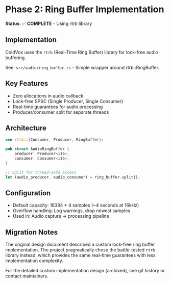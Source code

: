 # Phase 2: Ring Buffer Implementation

**Status**: ✅ **COMPLETE** - Using rtrb library

## Implementation
ColdVox uses the `rtrb` (Real-Time Ring Buffer) library for lock-free audio buffering.

See: `src/audio/ring_buffer.rs` - Simple wrapper around rtrb::RingBuffer.

## Key Features
- Zero allocations in audio callback
- Lock-free SPSC (Single Producer, Single Consumer)
- Real-time guarantees for audio processing
- Producer/consumer split for separate threads

## Architecture
```rust
use rtrb::{Consumer, Producer, RingBuffer};

pub struct AudioRingBuffer {
    producer: Producer<i16>,
    consumer: Consumer<i16>,
}

// Split for thread-safe access
let (audio_producer, audio_consumer) = ring_buffer.split();
```

## Configuration
- Default capacity: 16384 * 4 samples (~4 seconds at 16kHz)
- Overflow handling: Log warnings, drop newest samples
- Used in: Audio capture → processing pipeline

## Migration Notes
The original design document described a custom lock-free ring buffer implementation. The project pragmatically chose the battle-tested `rtrb` library instead, which provides the same real-time guarantees with less implementation complexity.

For the detailed custom implementation design (archived), see git history or contact maintainers.